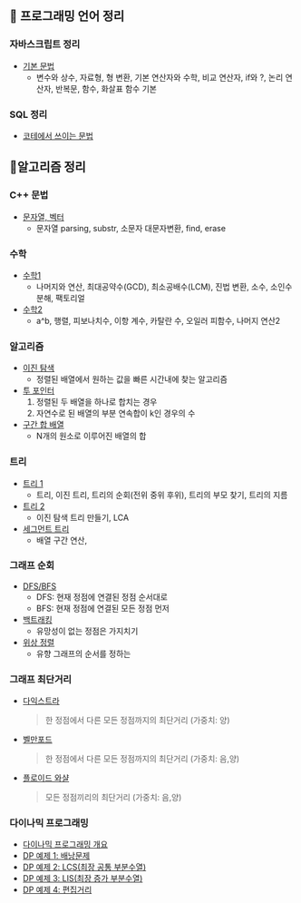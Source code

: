 ## 📖 프로그래밍 언어 정리

### 자바스크립트 정리

- [기본 문법](https://github.com/Park-Seung-Hun/Algorithm-Problem/blob/main/-%20%EC%95%8C%EA%B3%A0%EB%A6%AC%EC%A6%98%20%EC%A0%95%EB%A6%AC/%EC%9E%90%EB%B0%94%EC%8A%A4%ED%81%AC%EB%A6%BD%ED%8A%B8%20%EA%B8%B0%EB%B3%B8.md)
  - 변수와 상수, 자료형, 형 변환, 기본 연산자와 수학, 비교 연산자, if와 ?, 논리 연산자, 반복문, 함수, 화살표 함수 기본

### SQL 정리

- [코테에서 쓰이는 문법](https://github.com/Park-Seung-Hun/Algorithm-Problem/blob/main/-%20%EC%95%8C%EA%B3%A0%EB%A6%AC%EC%A6%98%20%EC%A0%95%EB%A6%AC/SQL.md)

## 📖알고리즘 정리
### C++ 문법
  - [문자열, 벡터](https://github.com/Park-Seung-Hun/Algorithm-Problem/blob/main/-%20%EC%95%8C%EA%B3%A0%EB%A6%AC%EC%A6%98%20%EC%A0%95%EB%A6%AC/%EC%9E%90%EC%A3%BC%20%EC%93%B0%EC%9D%B4%EB%8A%94%20%EB%AC%B8%EC%9E%90%EC%97%B4%2C%EB%B2%A1%ED%84%B0%20%EC%A0%95%EB%A6%AC.md)
    - 문자열 parsing, substr, 소문자 대문자변환, find, erase
### 수학

- [수학1](https://github.com/Park-Seung-Hun/Algorithm-Problem/blob/main/-%20%EC%95%8C%EA%B3%A0%EB%A6%AC%EC%A6%98%20%EC%A0%95%EB%A6%AC/%EC%88%98%ED%95%991.md)
  - 나머지와 연산, 최대공약수(GCD), 최소공배수(LCM), 진법 변환, 소수, 소인수분해, 팩토리얼
- [수학2](https://github.com/Park-Seung-Hun/Algorithm-Problem/blob/main/-%20%EC%95%8C%EA%B3%A0%EB%A6%AC%EC%A6%98%20%EC%A0%95%EB%A6%AC/%EC%88%98%ED%95%992.md)
  - a^b, 행렬, 피보나치수, 이항 계수, 카탈란 수, 오일러 피함수, 나머지 연산2

### 알고리즘

- [이진 탐색](https://github.com/Park-Seung-Hun/Algorithm-Problem/blob/main/-%20%EC%95%8C%EA%B3%A0%EB%A6%AC%EC%A6%98%20%EC%A0%95%EB%A6%AC/Binary%20Search.md)
  - 정렬된 배열에서 원하는 값을 빠른 시간내에 찾는 알고리즘
- [투 포인터](https://github.com/Park-Seung-Hun/Algorithm-Problem/blob/main/-%20%EC%95%8C%EA%B3%A0%EB%A6%AC%EC%A6%98%20%EC%A0%95%EB%A6%AC/Two%20Pointers.md)
  1. 정렬된 두 배열을 하나로 합치는 경우
  2. 자연수로 된 배열의 부분 연속합이 k인 경우의 수
- [구간 합 배열](https://github.com/Park-Seung-Hun/Algorithm-Problem/blob/main/-%20%EC%95%8C%EA%B3%A0%EB%A6%AC%EC%A6%98%20%EC%A0%95%EB%A6%AC/%EA%B5%AC%EA%B0%84%ED%95%A9%20%EB%B0%B0%EC%97%B4.md)
  - N개의 원소로 이루어진 배열의 합

### 트리

- [트리 1](https://github.com/Park-Seung-Hun/Algorithm-Problem/blob/main/-%20%EC%95%8C%EA%B3%A0%EB%A6%AC%EC%A6%98%20%EC%A0%95%EB%A6%AC/%ED%8A%B8%EB%A6%AC1.md)
  - 트리, 이진 트리, 트리의 순회(전위 중위 후위), 트리의 부모 찾기, 트리의 지름
- [트리 2](https://github.com/Park-Seung-Hun/Algorithm-Problem/blob/main/-%20%EC%95%8C%EA%B3%A0%EB%A6%AC%EC%A6%98%20%EC%A0%95%EB%A6%AC/%ED%8A%B8%EB%A6%AC2.md)
  - 이진 탐색 트리 만들기, LCA
- [세그먼트 트리](https://github.com/Park-Seung-Hun/Algorithm-Problem/blob/main/-%20%EC%95%8C%EA%B3%A0%EB%A6%AC%EC%A6%98%20%EC%A0%95%EB%A6%AC/%EC%84%B8%EA%B7%B8%EB%A8%BC%ED%8A%B8%20%ED%8A%B8%EB%A6%AC.md)
  - 배열 구간 연산, 
### 그래프 순회

- [DFS/BFS](https://github.com/Park-Seung-Hun/Algorithm-Problem/blob/main/-%20%EC%95%8C%EA%B3%A0%EB%A6%AC%EC%A6%98%20%EC%A0%95%EB%A6%AC/DFS_BFS.md)
  - DFS: 현재 정점에 연결된 정점 순서대로<br>
  - BFS: 현재 정점에 연결된 모든 정점 먼저<br>
- [백트래킹](https://github.com/Park-Seung-Hun/Algorithm-Problem/blob/main/-%20%EC%95%8C%EA%B3%A0%EB%A6%AC%EC%A6%98%20%EC%A0%95%EB%A6%AC/Backtracking.md)
  - 유망성이 없는 정점은 가지치기
- [위상 정렬](https://github.com/Park-Seung-Hun/Algorithm-Problem/blob/main/-%20%EC%95%8C%EA%B3%A0%EB%A6%AC%EC%A6%98%20%EC%A0%95%EB%A6%AC/%EC%9C%84%EC%83%81%20%EC%A0%95%EB%A0%AC.md)
  - 유향 그래프의 순서를 정하는 

### 그래프 최단거리

- [다익스트라](https://github.com/Park-Seung-Hun/Algorithm-Problem/blob/main/-%20%EC%95%8C%EA%B3%A0%EB%A6%AC%EC%A6%98%20%EC%A0%95%EB%A6%AC/Dijkstra's%20algorithm.md)

  > 한 정점에서 다른 모든 정점까지의 최단거리 (가중치: 양)

- [벨만포드](https://github.com/Park-Seung-Hun/Algorithm-Problem/blob/main/-%20%EC%95%8C%EA%B3%A0%EB%A6%AC%EC%A6%98%20%EC%A0%95%EB%A6%AC/Bellman-Ford%20Algorithm.md)

  > 한 정점에서 다른 모든 정점까지의 최단거리 (가중치: 음,양)

- [플로이드 와샬](https://github.com/Park-Seung-Hun/Algorithm-Problem/blob/main/-%20%EC%95%8C%EA%B3%A0%EB%A6%AC%EC%A6%98%20%EC%A0%95%EB%A6%AC/Floyd-Warshall%20algorithm.md)
  > 모든 정점끼리의 최단거리 (가중치: 음,양)

### 다이나믹 프로그래밍

- [다이나믹 프로그래밍 개요](https://github.com/Park-Seung-Hun/Algorithm-Problem/blob/main/-%20%EC%95%8C%EA%B3%A0%EB%A6%AC%EC%A6%98%20%EC%A0%95%EB%A6%AC/Dynamic%20Programming.md)
- [DP 예제 1: 배낭문제](https://github.com/Park-Seung-Hun/Algorithm-Problem/blob/main/-%20%EC%95%8C%EA%B3%A0%EB%A6%AC%EC%A6%98%20%EC%A0%95%EB%A6%AC/DP%20Example1.md)
- [DP 예제 2: LCS(최장 공통 부분수열)](https://github.com/Park-Seung-Hun/Algorithm-Problem/blob/main/-%20%EC%95%8C%EA%B3%A0%EB%A6%AC%EC%A6%98%20%EC%A0%95%EB%A6%AC/DP%20Example2.md)
- [DP 예제 3: LIS(최장 증가 부분수열)](https://github.com/Park-Seung-Hun/Algorithm-Problem/blob/main/-%20%EC%95%8C%EA%B3%A0%EB%A6%AC%EC%A6%98%20%EC%A0%95%EB%A6%AC/DP%20Example3.md)
- [DP 예제 4: 편집거리](https://github.com/Park-Seung-Hun/Algorithm-Problem/blob/main/-%20%EC%95%8C%EA%B3%A0%EB%A6%AC%EC%A6%98%20%EC%A0%95%EB%A6%AC/DP%20Example4.md)
